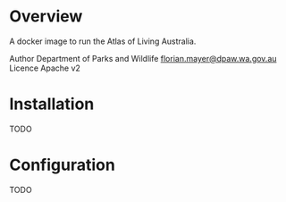 # Overview
A docker image to run the Atlas of Living Australia.

Author Department of Parks and Wildlife <florian.mayer@dpaw.wa.gov.au>
Licence Apache v2

# Installation
TODO

# Configuration
TODO
